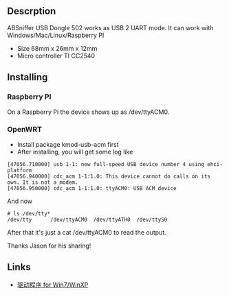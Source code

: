 ## Descrption

ABSniffer USB Dongle 502 works as USB 2 UART mode. It can work with
Windows/Mac/Linux/Raspberry PI

  - Size 68mm x 26mm x 12mm
  - Micro controller TI CC2540

## Installing

### Raspberry PI

On a Raspberry Pi the device shows up as /dev/ttyACM0.

### OpenWRT

  - Install package kmod-usb-acm first
  - After installing, you will get some log
    like

<!-- end list -->

    [47056.710000] usb 1-1: new full-speed USB device number 4 using ehci-platform
    [47056.940000] cdc_acm 1-1:1.0: This device cannot do calls on its own. It is not a modem.
    [47056.950000] cdc_acm 1-1:1.0: ttyACM0: USB ACM device

And now

    # ls /dev/tty*
    /dev/tty      /dev/ttyACM0  /dev/ttyATH0  /dev/ttyS0

After that it's just a cat /dev/ttyACM0 to read the output.

Thanks Jason for his sharing\!

## Links

- [驱动程序 for Win7/WinXP](http://7fvk57.com1.z0.glb.clouddn.com/cc2540-cdc-driver-latest.zip)
